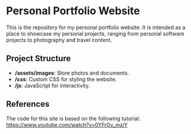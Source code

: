 # Personal Portfolio Website

This is the repository for my personal portfolio website. It is intended as a place to showcase my personal projects, ranging from personal software projects to photography and travel content.

## Project Structure

- **/assets/images**: Store photos and documents.
- **/css**: Custom CSS for styling the website.
- **/js**: JavaScript for interactivity.

## References

The code for this site is based on the following tutorial: https://www.youtube.com/watch?v=0YFrGy_mzjY
